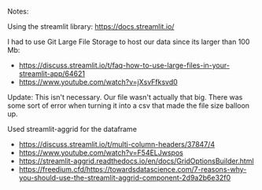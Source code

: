 Notes:

Using the streamlit library: https://docs.streamlit.io/

I had to use Git Large File Storage to host our data since its larger than 100 Mb: 
* https://discuss.streamlit.io/t/faq-how-to-use-large-files-in-your-streamlit-app/64621
* https://www.youtube.com/watch?v=jXsvFfksvd0

Update: This isn't necessary. Our file wasn't actually that big. There was some sort of error when turning it into a csv that made the file size balloon up.

Used streamlit-aggrid for the dataframe
* https://discuss.streamlit.io/t/multi-column-headers/37847/4
* https://www.youtube.com/watch?v=F54ELJwspos
* https://streamlit-aggrid.readthedocs.io/en/docs/GridOptionsBuilder.html
* https://freedium.cfd/https://towardsdatascience.com/7-reasons-why-you-should-use-the-streamlit-aggrid-component-2d9a2b6e32f0
